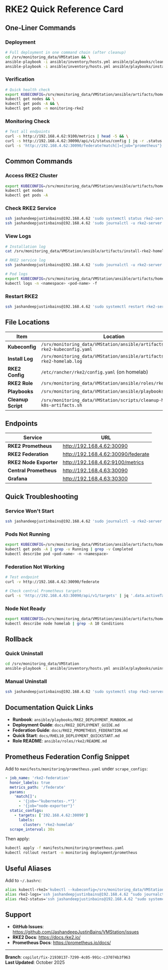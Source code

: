 # RKE2 Quick Reference Card

## One-Liner Commands

### Deployment
```bash
# Full deployment in one command chain (after cleanup)
cd /srv/monitoring_data/VMStation && \
ansible-playbook -i ansible/inventory/hosts.yml ansible/playbooks/cleanup-homelab.yml && \
ansible-playbook -i ansible/inventory/hosts.yml ansible/playbooks/install-rke2-homelab.yml
```

### Verification
```bash
# Quick health check
export KUBECONFIG=/srv/monitoring_data/VMStation/ansible/artifacts/homelab-rke2-kubeconfig.yaml && \
kubectl get nodes && \
kubectl get pods -A && \
kubectl get pods -n monitoring-rke2
```

### Monitoring Check
```bash
# Test all endpoints
curl -s http://192.168.4.62:9100/metrics | head -5 && \
curl -s http://192.168.4.62:30090/api/v1/status/config | jq -r .status && \
curl -s 'http://192.168.4.62:30090/federate?match[]={job="prometheus"}' | head -5
```

## Common Commands

### Access RKE2 Cluster
```bash
export KUBECONFIG=/srv/monitoring_data/VMStation/ansible/artifacts/homelab-rke2-kubeconfig.yaml
kubectl get nodes
kubectl get pods -A
```

### Check RKE2 Service
```bash
ssh jashandeepjustinbains@192.168.4.62 'sudo systemctl status rke2-server'
ssh jashandeepjustinbains@192.168.4.62 'sudo journalctl -u rke2-server -n 50 --no-pager'
```

### View Logs
```bash
# Installation log
cat /srv/monitoring_data/VMStation/ansible/artifacts/install-rke2-homelab.log

# RKE2 service log
ssh jashandeepjustinbains@192.168.4.62 'sudo journalctl -u rke2-server -f'

# Pod logs
export KUBECONFIG=/srv/monitoring_data/VMStation/ansible/artifacts/homelab-rke2-kubeconfig.yaml
kubectl logs -n <namespace> <pod-name> -f
```

### Restart RKE2
```bash
ssh jashandeepjustinbains@192.168.4.62 'sudo systemctl restart rke2-server'
```

## File Locations

| Item | Location |
|------|----------|
| **Kubeconfig** | `/srv/monitoring_data/VMStation/ansible/artifacts/homelab-rke2-kubeconfig.yaml` |
| **Install Log** | `/srv/monitoring_data/VMStation/ansible/artifacts/install-rke2-homelab.log` |
| **RKE2 Config** | `/etc/rancher/rke2/config.yaml` (on homelab) |
| **RKE2 Role** | `/srv/monitoring_data/VMStation/ansible/roles/rke2/` |
| **Playbooks** | `/srv/monitoring_data/VMStation/ansible/playbooks/` |
| **Cleanup Script** | `/srv/monitoring_data/VMStation/scripts/cleanup-homelab-k8s-artifacts.sh` |

## Endpoints

| Service | URL |
|---------|-----|
| **RKE2 Prometheus** | http://192.168.4.62:30090 |
| **RKE2 Federation** | http://192.168.4.62:30090/federate |
| **RKE2 Node Exporter** | http://192.168.4.62:9100/metrics |
| **Central Prometheus** | http://192.168.4.63:30090 |
| **Grafana** | http://192.168.4.63:30300 |

## Quick Troubleshooting

### Service Won't Start
```bash
ssh jashandeepjustinbains@192.168.4.62 'sudo journalctl -u rke2-server -n 100 --no-pager | tail -50'
```

### Pods Not Running
```bash
export KUBECONFIG=/srv/monitoring_data/VMStation/ansible/artifacts/homelab-rke2-kubeconfig.yaml
kubectl get pods -A | grep -v Running | grep -v Completed
kubectl describe pod <pod-name> -n <namespace>
```

### Federation Not Working
```bash
# Test endpoint
curl -v http://192.168.4.62:30090/federate

# Check central Prometheus targets
curl -s 'http://192.168.4.63:30090/api/v1/targets' | jq '.data.activeTargets[] | select(.labels.job=="rke2-federation")'
```

### Node Not Ready
```bash
export KUBECONFIG=/srv/monitoring_data/VMStation/ansible/artifacts/homelab-rke2-kubeconfig.yaml
kubectl describe node homelab | grep -A 10 Conditions
```

## Rollback

### Quick Uninstall
```bash
cd /srv/monitoring_data/VMStation
ansible-playbook -i ansible/inventory/hosts.yml ansible/playbooks/uninstall-rke2-homelab.yml
```

### Manual Uninstall
```bash
ssh jashandeepjustinbains@192.168.4.62 'sudo systemctl stop rke2-server && sudo /usr/local/bin/rke2-uninstall.sh'
```

## Documentation Quick Links

- **Runbook**: `ansible/playbooks/RKE2_DEPLOYMENT_RUNBOOK.md`
- **Deployment Guide**: `docs/RKE2_DEPLOYMENT_GUIDE.md`
- **Federation Guide**: `docs/RKE2_PROMETHEUS_FEDERATION.md`
- **Quick Start**: `docs/RHEL10_DEPLOYMENT_QUICKSTART.md`
- **Role README**: `ansible/roles/rke2/README.md`

## Prometheus Federation Config Snippet

Add to `manifests/monitoring/prometheus.yaml` under `scrape_configs`:

```yaml
- job_name: 'rke2-federation'
  honor_labels: true
  metrics_path: '/federate'
  params:
    'match[]':
      - '{job=~"kubernetes-.*"}'
      - '{job="node-exporter"}'
  static_configs:
    - targets: ['192.168.4.62:30090']
      labels:
        cluster: 'rke2-homelab'
  scrape_interval: 30s
```

Then apply:
```bash
kubectl apply -f manifests/monitoring/prometheus.yaml
kubectl rollout restart -n monitoring deployment/prometheus
```

## Useful Aliases

Add to `~/.bashrc`:
```bash
alias kubectl-rke2='kubectl --kubeconfig=/srv/monitoring_data/VMStation/ansible/artifacts/homelab-rke2-kubeconfig.yaml'
alias rke2-logs='ssh jashandeepjustinbains@192.168.4.62 "sudo journalctl -u rke2-server -f"'
alias rke2-status='ssh jashandeepjustinbains@192.168.4.62 "sudo systemctl status rke2-server"'
```

## Support

- **GitHub Issues**: https://github.com/JashandeepJustinBains/VMStation/issues
- **RKE2 Docs**: https://docs.rke2.io/
- **Prometheus Docs**: https://prometheus.io/docs/

---

**Branch**: `copilot/fix-21930137-7299-4c05-991c-c37074b3f963`  
**Last Updated**: October 2025
